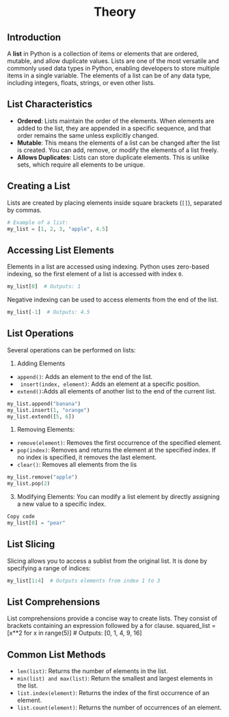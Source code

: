 <h1 style="text-align: center;">Theory</h1>

## Introduction
A **list** in Python is a collection of items or elements that are ordered, mutable, and allow duplicate values. Lists are one of the most versatile and commonly used data types in Python, enabling developers to store multiple items in a single variable. The elements of a list can be of any data type, including integers, floats, strings, or even other lists.

## List Characteristics
- **Ordered**: Lists maintain the order of the elements. When elements are added to the list, they are appended in a specific sequence, and that order remains the same unless explicitly changed.
- **Mutable**: This means the elements of a list can be changed after the list is created. You can add, remove, or modify the elements of a list freely.
- **Allows Duplicates**: Lists can store duplicate elements. This is unlike sets, which require all elements to be unique.

## Creating a List
Lists are created by placing elements inside square brackets (`[]`), separated by commas.

```python
# Example of a list:
my_list = [1, 2, 3, "apple", 4.5]
```
## Accessing List Elements
Elements in a list are accessed using indexing. Python uses zero-based indexing, so the first element of a list is accessed with index `0`.

```python
my_list[0]  # Outputs: 1
```

Negative indexing can be used to access elements from the end of the list.
```python
my_list[-1]  # Outputs: 4.5
```
## List Operations
Several operations can be performed on lists:
1. Adding Elements
- `append()`:  Adds an element to the end of the list.
- ` insert(index, element)`: Adds an element at a specific position. 
- `extend()`:Adds all elements of another list to the end of the current list.
```python
my_list.append("banana")
my_list.insert(1, "orange")
my_list.extend([5, 6])
```

1. Removing Elements:
- `remove(element)`: Removes the first occurrence of the specified element.
- `pop(index)`: Removes and returns the element at the specified index. If no index is specified, it removes the last element.
- `clear()`: Removes all elements from the lis
```python
my_list.remove("apple")
my_list.pop(2)
```
3. Modifying Elements:
You can modify a list element by directly assigning a new value to a specific index.

```python
Copy code
my_list[0] = "pear"
```
## List Slicing
Slicing allows you to access a sublist from the original list. It is done by specifying a range of indices:
```python
my_list[1:4]  # Outputs elements from index 1 to 3
```

## List Comprehensions
List comprehensions provide a concise way to create lists. They consist of brackets containing an expression followed by a for clause.
squared_list = [x**2 for x in range(5)]  # Outputs: [0, 1, 4, 9, 16]

## Common List Methods
- `len(list)`: Returns the number of elements in the list.
- `min(list) and max(list)`: Return the smallest and largest elements in the list.
- `list.index(element)`: Returns the index of the first occurrence of an element.
- `list.count(element)`: Returns the number of occurrences of an element.